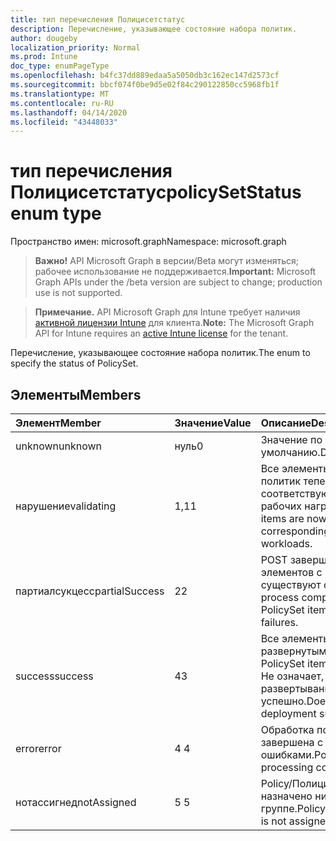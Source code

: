 ```yaml
---
title: тип перечисления Полицисетстатус
description: Перечисление, указывающее состояние набора политик.
author: dougeby
localization_priority: Normal
ms.prod: Intune
doc_type: enumPageType
ms.openlocfilehash: b4fc37dd889edaa5a5050db3c162ec147d2573cf
ms.sourcegitcommit: bbcf074f0be9d5e02f84c290122850cc5968fb1f
ms.translationtype: MT
ms.contentlocale: ru-RU
ms.lasthandoff: 04/14/2020
ms.locfileid: "43448033"
---
```

# <a name="policysetstatus-enum-type"></a><span data-ttu-id="cb4ca-103">тип перечисления Полицисетстатус</span><span class="sxs-lookup"><span data-stu-id="cb4ca-103">policySetStatus enum type</span></span>

<span data-ttu-id="cb4ca-104">Пространство имен: microsoft.graph</span><span class="sxs-lookup"><span data-stu-id="cb4ca-104">Namespace: microsoft.graph</span></span>

> <span data-ttu-id="cb4ca-105">**Важно!** API Microsoft Graph в версии/Beta могут изменяться; рабочее использование не поддерживается.</span><span class="sxs-lookup"><span data-stu-id="cb4ca-105">**Important:** Microsoft Graph APIs under the /beta version are subject to change; production use is not supported.</span></span>

> <span data-ttu-id="cb4ca-106">**Примечание.** API Microsoft Graph для Intune требует наличия [активной лицензии Intune](https://go.microsoft.com/fwlink/?linkid=839381) для клиента.</span><span class="sxs-lookup"><span data-stu-id="cb4ca-106">**Note:** The Microsoft Graph API for Intune requires an [active Intune license](https://go.microsoft.com/fwlink/?linkid=839381) for the tenant.</span></span>

<span data-ttu-id="cb4ca-107">Перечисление, указывающее состояние набора политик.</span><span class="sxs-lookup"><span data-stu-id="cb4ca-107">The enum to specify the status of PolicySet.</span></span>

## <a name="members"></a><span data-ttu-id="cb4ca-108">Элементы</span><span class="sxs-lookup"><span data-stu-id="cb4ca-108">Members</span></span>
|<span data-ttu-id="cb4ca-109">Элемент</span><span class="sxs-lookup"><span data-stu-id="cb4ca-109">Member</span></span>|<span data-ttu-id="cb4ca-110">Значение</span><span class="sxs-lookup"><span data-stu-id="cb4ca-110">Value</span></span>|<span data-ttu-id="cb4ca-111">Описание</span><span class="sxs-lookup"><span data-stu-id="cb4ca-111">Description</span></span>|
|:---|:---|:---|
|<span data-ttu-id="cb4ca-112">unknown</span><span class="sxs-lookup"><span data-stu-id="cb4ca-112">unknown</span></span>|<span data-ttu-id="cb4ca-113">нуль</span><span class="sxs-lookup"><span data-stu-id="cb4ca-113">0</span></span>|<span data-ttu-id="cb4ca-114">Значение по умолчанию.</span><span class="sxs-lookup"><span data-stu-id="cb4ca-114">Default Value.</span></span>|
|<span data-ttu-id="cb4ca-115">нарушение</span><span class="sxs-lookup"><span data-stu-id="cb4ca-115">validating</span></span>|<span data-ttu-id="cb4ca-116">1,1</span><span class="sxs-lookup"><span data-stu-id="cb4ca-116">1</span></span>|<span data-ttu-id="cb4ca-117">Все элементы набора политик теперь проверяют соответствующие параметры рабочих нагрузок.</span><span class="sxs-lookup"><span data-stu-id="cb4ca-117">All PolicySet items are now validating for corresponding settings of workloads.</span></span>|
|<span data-ttu-id="cb4ca-118">партиалсукцесс</span><span class="sxs-lookup"><span data-stu-id="cb4ca-118">partialSuccess</span></span>|<span data-ttu-id="cb4ca-119">2</span><span class="sxs-lookup"><span data-stu-id="cb4ca-119">2</span></span>|<span data-ttu-id="cb4ca-120">POST завершен для всех элементов с политиками, но существуют ошибки.</span><span class="sxs-lookup"><span data-stu-id="cb4ca-120">Post process complete for all PolicySet items but there are failures.</span></span>|
|<span data-ttu-id="cb4ca-121">success</span><span class="sxs-lookup"><span data-stu-id="cb4ca-121">success</span></span>|<span data-ttu-id="cb4ca-122">4</span><span class="sxs-lookup"><span data-stu-id="cb4ca-122">3</span></span>|<span data-ttu-id="cb4ca-123">Все элементы с развернутыми политиками.</span><span class="sxs-lookup"><span data-stu-id="cb4ca-123">All PolicySet items are deployed.</span></span> <span data-ttu-id="cb4ca-124">Не означает, что развертывание завершено успешно.</span><span class="sxs-lookup"><span data-stu-id="cb4ca-124">Doesn’t mean that all deployment succeeded.</span></span> |
|<span data-ttu-id="cb4ca-125">error</span><span class="sxs-lookup"><span data-stu-id="cb4ca-125">error</span></span>|<span data-ttu-id="cb4ca-126">4 </span><span class="sxs-lookup"><span data-stu-id="cb4ca-126">4</span></span>|<span data-ttu-id="cb4ca-127">Обработка подполитики завершена с ошибками.</span><span class="sxs-lookup"><span data-stu-id="cb4ca-127">PolicySet processing completely failed.</span></span>|
|<span data-ttu-id="cb4ca-128">нотассигнед</span><span class="sxs-lookup"><span data-stu-id="cb4ca-128">notAssigned</span></span>|<span data-ttu-id="cb4ca-129">5 </span><span class="sxs-lookup"><span data-stu-id="cb4ca-129">5</span></span>|<span data-ttu-id="cb4ca-130">Policy/Полицисетитем не назначено ни одной группе.</span><span class="sxs-lookup"><span data-stu-id="cb4ca-130">PolicySet/PolicySetItem is not assigned to any group.</span></span>|



